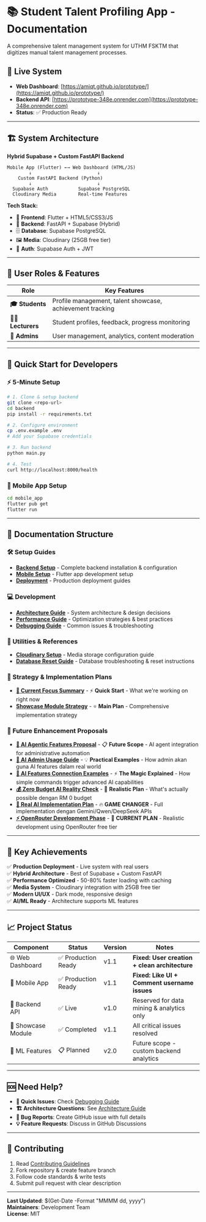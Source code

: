 # 📚 Student Talent Profiling App - Documentation

A comprehensive talent management system for UTHM FSKTM that digitizes manual talent management processes.

## 🚀 **Live System**
- **Web Dashboard**: [https://amiqt.github.io/prototype/](https://amiqt.github.io/prototype/)
- **Backend API**: [https://prototype-348e.onrender.com](https://prototype-348e.onrender.com)
- **Status**: ✅ Production Ready

---

## 🏗️ **System Architecture**

**Hybrid Supabase + Custom FastAPI Backend**
```
Mobile App (Flutter) ←→ Web Dashboard (HTML/JS)
        ↓                        ↓
    Custom FastAPI Backend (Python)
        ↓                        ↓
  Supabase Auth           Supabase PostgreSQL
  Cloudinary Media        Real-time Features
```

**Tech Stack:**
- 📱 **Frontend**: Flutter + HTML5/CSS3/JS
- 🔧 **Backend**: FastAPI + Supabase (Hybrid)
- 🗄️ **Database**: Supabase PostgreSQL  
- 🖼️ **Media**: Cloudinary (25GB free tier)
- 🔐 **Auth**: Supabase Auth + JWT

---

## 👥 **User Roles & Features**

| Role | Key Features |
|------|-------------|
| **🎓 Students** | Profile management, talent showcase, achievement tracking |
| **👨‍🏫 Lecturers** | Student profiles, feedback, progress monitoring |
| **🔧 Admins** | User management, analytics, content moderation |

---

## 🚀 **Quick Start for Developers**

### **⚡ 5-Minute Setup**
```bash
# 1. Clone & setup backend
git clone <repo-url>
cd backend
pip install -r requirements.txt

# 2. Configure environment
cp .env.example .env
# Add your Supabase credentials

# 3. Run backend
python main.py

# 4. Test
curl http://localhost:8000/health
```

### **📱 Mobile App Setup**
```bash
cd mobile_app
flutter pub get
flutter run
```

---

## 📖 **Documentation Structure**

### **🛠️ Setup Guides**
- **[Backend Setup](setup/backend-setup.md)** - Complete backend installation & configuration
- **[Mobile Setup](setup/mobile-setup.md)** - Flutter app development setup
- **[Deployment](setup/deployment.md)** - Production deployment guides

### **💻 Development**
- **[Architecture Guide](development/architecture.md)** - System architecture & design decisions
- **[Performance Guide](development/performance.md)** - Optimization strategies & best practices
- **[Debugging Guide](development/debugging.md)** - Common issues & troubleshooting

### **🔧 Utilities & References**
- **[Cloudinary Setup](backend/CLOUDINARY_SETUP.md)** - Media storage configuration guide
- **[Database Reset Guide](backend/DATABASE_RESET_README.md)** - Database troubleshooting & reset instructions

### **🎯 Strategy & Implementation Plans**
- **[🎯 Current Focus Summary](CURRENT_FOCUS_SUMMARY_by_claude.md)** - ⚡ **Quick Start** - What we're working on right now
- **[Showcase Module Strategy](SHOWCASE_MODULE_PRACTICAL_STRATEGY_by_claude.md)** - ⭐ **Main Plan** - Comprehensive implementation strategy

### **🚀 Future Enhancement Proposals**
- **[🤖 AI Agentic Features Proposal](development/ai-agentic-features-proposal.md)** - 📋 **Future Scope** - AI agent integration for administrative automation
- **[🎯 AI Admin Usage Guide](development/ai-admin-usage-guide.md)** - 💡 **Practical Examples** - How admin akan guna AI features dalam real world
- **[🔗 AI Features Connection Examples](development/ai-features-practical-examples.md)** - ⚡ **The Magic Explained** - How simple commands trigger advanced AI capabilities
- **[💰 Zero Budget AI Reality Check](development/ai-zero-budget-reality-check.md)** - 🎯 **Realistic Plan** - What's actually possible dengan RM 0 budget
- **[🚀 Real AI Implementation Plan](development/real-ai-implementation-plan.md)** - 🔥 **GAME CHANGER** - Full implementation dengan Gemini/Qwen/DeepSeek APIs
- **[⚡ OpenRouter Development Phase](development/openrouter-development-phase.md)** - 🎯 **CURRENT PLAN** - Realistic development using OpenRouter free tier

---

## 🎯 **Key Achievements**

✅ **Production Deployment** - Live system with real users  
✅ **Hybrid Architecture** - Best of Supabase + Custom FastAPI  
✅ **Performance Optimized** - 50-80% faster loading with caching  
✅ **Media System** - Cloudinary integration with 25GB free tier  
✅ **Modern UI/UX** - Dark mode, responsive design  
✅ **AI/ML Ready** - Architecture supports ML features  

---

## 📈 **Project Status**

| Component | Status | Version | Notes |
|-----------|--------|---------|--------|
| 🌐 Web Dashboard | ✅ Production Ready | v1.1 | **Fixed: User creation + clean architecture** |
| 📱 Mobile App | ✅ Production Ready | v1.1 | **Fixed: Like UI + Comment username issues** |
| 🔧 Backend API | ✅ Live | v1.0 | Reserved for data mining & analytics only |
| 🎯 Showcase Module | ✅ Completed | v1.1 | All critical issues resolved |
| 🤖 ML Features | 📋 Planned | v2.0 | Future scope - custom backend analytics |

---

## 🆘 **Need Help?**

- **🚀 Quick Issues**: Check [Debugging Guide](development/debugging.md)
- **🏗️ Architecture Questions**: See [Architecture Guide](development/architecture.md)  
- **🐛 Bug Reports**: Create GitHub issue with full details
- **💡 Feature Requests**: Discuss in GitHub Discussions

---

## 🤝 **Contributing**

1. Read [Contributing Guidelines](development/contributing.md)
2. Fork repository & create feature branch
3. Follow code standards & write tests
4. Submit pull request with clear description

---

**Last Updated**: $(Get-Date -Format "MMMM dd, yyyy")  
**Maintainers**: Development Team  
**License**: MIT